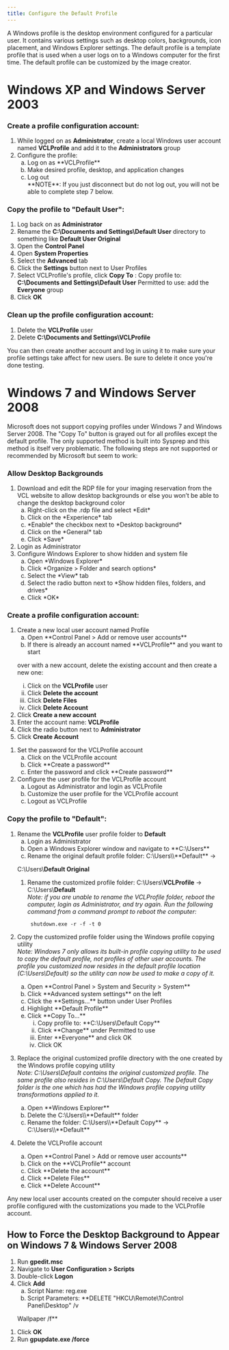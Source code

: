```yaml
---
title: Configure the Default Profile
---
```


A Windows profile is the desktop environment configured for a
particular user. It contains various settings such as desktop colors,
backgrounds, icon placement, and Windows Explorer settings. The default
profile is a template profile that is used when a user logs on to a Windows
computer for the first time. The default profile can be customized by the
image creator.

  
# Windows XP and Windows Server 2003

### Create a profile configuration account:

1. While logged on as **Administrator**, create a local Windows user account
named **VCLProfile** and add it to the **Administrators** group
1. Configure the profile:
    <ol type="a">
    <li>Log on as **VCLProfile**
    <li>Make desired profile, desktop, and application changes
    <li>Log out<br/>
    **NOTE**: If you just disconnect but do not log out, 
    you will not be able to complete step 7 below.
    </ol>

### Copy the profile to "Default User":

1. Log back on as **Administrator**
1. Rename the **C:\Documents and Settings\Default User** directory to
something like **Default User Original**
1. Open the **Control Panel**
1. Open **System Properties**
1. Select the **Advanced** tab
1. Click the **Settings** button next to User Profiles
1. Select VCLProfile's profile, click **Copy To** :
Copy profile to: **C:\Documents and Settings\Default User**
Permitted to use: add the **Everyone** group
1. Click **OK**

### Clean up the profile configuration account:

1. Delete the **VCLProfile** user
1. Delete **C:\Documents and Settings\VCLProfile**

You can then create another account and log in using it to make sure your
profile settings take affect for new users. Be sure to delete it once
you're done testing.

# Windows 7 and Windows Server 2008

Microsoft does not support copying profiles under Windows 7 and Windows
Server 2008.  The "Copy To" button is grayed out for all profiles except
the default profile.  The only supported method is built into Sysprep and
this method is itself very problematic.  The following steps are not
supported or recommended by Microsoft but seem to work:

### Allow Desktop Backgrounds

1. Download and edit the RDP file for your imaging reservation from the VCL
website to allow desktop backgrounds or else you won’t be able to change
the desktop background color
    <ol type="a">
    <li>Right-click on the .rdp file and select *Edit*
    <li>Click on the *Experience* tab&nbsp;
    <li>*Enable* the checkbox next to *Desktop background*
    <li>Click on the *General* tab
    <li>Click *Save*
    </ol>
1. Login as Administrator
1. Configure Windows Explorer to show hidden and system file
    <ol type="a">
    <li>Open *Windows Explorer*
    <li>Click *Organize > Folder and search options*
    <li>Select the *View* tab
    <li>Select the radio button next to *Show hidden files, folders, and drives*
    <li>Click *OK*
    </ol>

### Create a profile configuration account:

1. Create a new local user account named Profile
    <ol type="a">
    <li>Open **Control Panel > Add or remove user accounts**
    <li>If there is already an account named **VCLProfile** and you want to start
over with a new account, delete the existing account and then create a new one:
        <ol type="i">
        <li>Click on the **VCLProfile** user
        <li>Click **Delete the account**
        <li>Click **Delete Files**
        <li>Click **Delete Account**
        </ol>
    <li>Click **Create a new account**
    <li>Enter the account name: **VCLProfile**
    <li>Click the radio button next to **Administrator**
    <li>Click **Create Account**
    </ol>
1. Set the password for the VCLProfile account
    <ol type="a">
    <li>Click on the VCLProfile account
    <li>Click **Create a password**
    <li>Enter the password and click **Create password**
    </ol>
1. Configure the user profile for the VCLProfile account
    <ol type="a">
    <li>Logout as Administrator and login as VCLProfile
    <li>Customize the user profile for the VCLProfile account
    <li>Logout as VCLProfile
    </ol>

### Copy the profile to "Default":

1. Rename the **VCLProfile** user profile folder to **Default**
    <ol type="a">
    <li>Login as Administrator
    <li>Open a Windows Explorer window and navigate to **C:\Users**
    <li>Rename the original default profile folder: C:\Users\\**Default** ->
C:\Users\\**Default Original**
1. Rename the customized profile folder: C:\Users\\**VCLProfile** ->
C:\Users\\**Default**<br/>
*Note: if you are unable to rename the VCLProfile folder, reboot the computer,
login as Administrator, and try again.	Run the following command from a
command prompt to reboot the computer:*

        shutdown.exe -r -f -t 0

    </ol>
1. Copy the customized profile folder using the Windows profile copying
utility<br/>
*Note: Windows 7 only allows its built-in profile copying utility to be
used to copy the default profile, not profiles of other user accounts. The
profile you customized now resides in the default profile location
(C:\Users\Default) so the utility can now be used to make a copy of it.*
    <ol type="a">
    <li>Open **Control Panel > System and Security > System**
    <li>Click **Advanced system settings** on the left
    <li>Click the **Settings...** button under User Profiles
    <li>Highlight **Default Profile**
    <li>Click **Copy To…**
        <ol type="i">
        <li>Copy profile to: **C:\Users\Default Copy**
        <li>Click **Change** under Permitted to use
        <li>Enter **Everyone** and click OK
        <li>Click OK
        </ol>
    </ol>
1. Replace the original customized profile directory with the one created by
the Windows profile copying utility<br/>
*Note: C:\Users\Default contains the original customized profile.  The same
profile also resides in C:\Users\Default Copy.	The Default Copy folder is
the one which has had the Windows profile copying utility transformations
applied to it.*
    <ol type="a">
    <li>Open **Windows Explorer**
    <li>Delete the C:\Users\\**Default** folder
    <li>Rename the folder: C:\Users\\**Default Copy** -> C:\Users\\**Default**
    </ol>
1. Delete the VCLProfile account
    <ol type="a">
    <li>Open **Control Panel > Add or remove user accounts**
    <li>Click on the **VCLProfile** account
    <li>Click **Delete the account**
    <li>Click **Delete Files**
    <li>Click **Delete Account**
    </ol>


Any new local user accounts created on the computer should receive a user
profile configured with the customizations you made to the VCLProfile account.

## How to Force the Desktop Background to Appear on Windows 7 & Windows Server 2008

1. Run **gpedit.msc**
1. Navigate to **User Configuration > Scripts**
1. Double-click **Logon**
1. Click **Add**
    <ol type="a">
    <li>Script Name: reg.exe
    <li>Script Parameters: **DELETE "HKCU\Remote\1\Control Panel\Desktop" /v 
Wallpaper /f**
    </ol>
1. Click **OK**
1. Run **gpupdate.exe /force**

